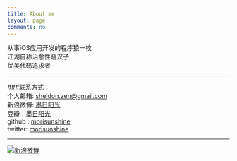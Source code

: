 ```yaml
---
title: About me
layout: page
comments: no
---
```

   	
从事iOS应用开发的程序猿一枚   
江湖自称治愈性萌汉子   
优美代码追求者   

----

###联系方式：        
个人邮箱: [sheldon.zen@gmail.com](mailto:sheldon.zen@gmail.com)     
新浪微博: [墨日阳光](http://weibo.com/u/1626743220)	 
豆瓣：[墨日阳光](http://www.douban.com/people/39009519/)    
github : [morisunshine](https://github.com/morisunshine)        
twitter: [morisunshine](https://twitter.com/morisunshine)

----


[![新浪微博](http://service.t.sina.com.cn/widget/qmd/1626743220/f78fbcd2/1.png)](http://weibo.com/u/1626743220?s=6uyXnP)
